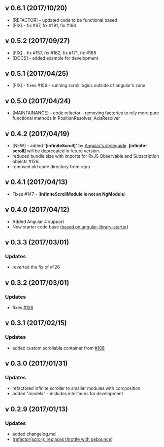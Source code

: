## v 0.6.1 (2017/10/20)
* [REFACTOR] - updated code to be functional based
* [FIX] - fix #67, fix #191, fix #190

## v 0.5.2 (2017/09/27)
* [FIX] -  fix #157, fix #162, fix #171, fix #188
* [DOCS] - added example for development

## v 0.5.1 (2017/04/25)
* [FIX] - fixes #156 - running scroll logics outside of angular's zone

## v 0.5.0 (2017/04/24)
* [MAINTAINANCE] - code refactor - removing factories to rely more pure functional methods in PositionResolver, AxisResolver

## v 0.4.2 (2017/04/19)
* [NEW] - added **'[infiniteScroll]'** by [Angular's styleguide](https://angular.io/docs/ts/latest/guide/style-guide.html#!#02-06). **[infinite-scroll]** will be deprecated in future version.
* reduced bundle size with imports for RxJS Observable and Subscription objects #126. 
* removed old code directory from repo

## v 0.4.1 (2017/04/13)
* Fixes #147 - (__InfiniteScrollModule is not an NgModule__)

## v 0.4.0 (2017/04/12)
* Added Angular 4 support
* New starter code base ([based on angular-library-starter](https://github.com/robisim74/angular-library-starter))

## v 0.3.3 (2017/03/01) 

### Updates
* reverted the fix of #126

## v 0.3.2 (2017/03/01) 

### Updates
* fixes [#126](https://github.com/orizens/angular2-infinite-scroll/issues/126)

## v 0.3.1 (2017/02/15) 

### Updates
* added custom scrollable container from [#108](https://github.com/orizens/angular2-infinite-scroll/pull/108/files)

## v 0.3.0 (2017/01/31) 

### Updates
* refactored infinite scroller to smaller modules with composition
* added "models" - includes interfaces for development

## v 0.2.9 (2017/01/13)

### Updates
* added changelog.md
* ([refactor(scroll): replaces throttle with debounce](https://github.com/orizens/angular2-infinite-scroll/pull/82))

